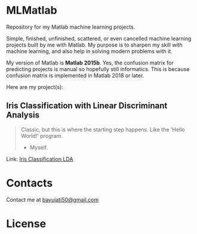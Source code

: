 # MLMatlab
Repository for my Matlab machine learning projects.

Simple, finished, unfinished, scattered, or even cancelled machine learning projects built by me with Matlab. My purpose is to sharpen my skill with machine learning, and also help in solving modern problems with it.

My version of Matlab is **Matlab 2015b**. Yes, the confusion matrix for predicting projects is manual so hopefully still informatics. This is because confusion matrix is implemented in Matlab 2018 or later.

Here are my project(s):
## Iris Classification with Linear Discriminant Analysis
> Classic, but this is where the starting step happens. Like the 'Hello World!' program.
> - Myself.

Link: [Iris Classification LDA](https://github.com/FrixellScriptWorks/Matlab_ML_Projects/tree/main/Iris%20Classification%20LDA)

# Contacts
Contact me at bayujati50@gmail.com

# License

